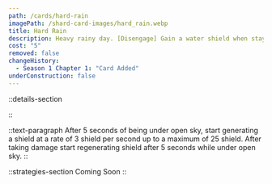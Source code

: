 ```yaml
---
path: /cards/hard-rain
imagePath: /shard-card-images/hard_rain.webp
title: Hard Rain
description: Heavy rainy day. [Disengage] Gain a water shield when staying in a rainy area.
cost: "5"
removed: false
changeHistory:
  - Season 1 Chapter 1: "Card Added"
underConstruction: false
---
```


::details-section

::

::text-paragraph
After 5 seconds of being under open sky, start generating a shield at a rate of 3 shield per second up to a maximum of 25 shield. After taking damage start regenerating shield after 5 seconds while under open sky.
::

::strategies-section
Coming Soon
::

